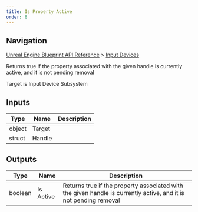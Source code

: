 ```yaml
---
title: Is Property Active
order: 8
---
```

## Navigation

[Unreal Engine Blueprint API Reference](https://dev.epicgames.com/documentation/en-us/unreal-engine/BlueprintAPI) > [Input Devices](https://dev.epicgames.com/documentation/en-us/unreal-engine/BlueprintAPI/InputDevices)

Returns true if the property associated with the given handle is currently active, and it is not pending removal

Target is Input Device Subsystem

## Inputs

| Type | Name | Description |
| --- | --- | --- |
| object | Target |  |
| struct | Handle |  |

## Outputs

| Type | Name | Description |
| --- | --- | --- |
| boolean | Is Active | Returns true if the property associated with the given handle is currently active, and it is not pending removal |
